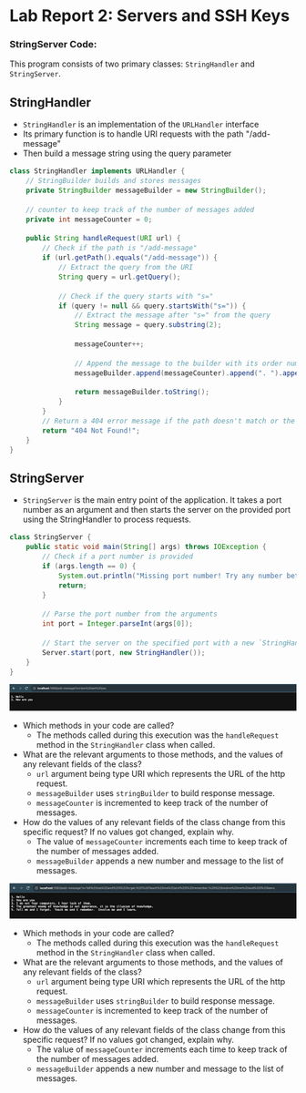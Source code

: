 # Lab Report 2: Servers and SSH Keys

### StringServer Code:
This program consists of two primary classes: `StringHandler` and `StringServer`.

## StringHandler

- `StringHandler` is an implementation of the `URLHandler` interface
- Its primary function is to handle URI requests with the path "/add-message"
- Then build a message string using the query parameter

```java
class StringHandler implements URLHandler {
    // StringBuilder builds and stores messages
    private StringBuilder messageBuilder = new StringBuilder();
    
    // counter to keep track of the number of messages added
    private int messageCounter = 0;

    public String handleRequest(URI url) {
        // Check if the path is "/add-message"
        if (url.getPath().equals("/add-message")) {
            // Extract the query from the URI
            String query = url.getQuery();
            
            // Check if the query starts with "s="
            if (query != null && query.startsWith("s=")) {
                // Extract the message after "s=" from the query
                String message = query.substring(2);
                
                messageCounter++;
                
                // Append the message to the builder with its order number
                messageBuilder.append(messageCounter).append(". ").append(message).append("\n");
                
                return messageBuilder.toString();
            }
        }
        // Return a 404 error message if the path doesn't match or the query is invalid
        return "404 Not Found!";
    }
}
```

## StringServer
- `StringServer` is the main entry point of the application. It takes a port number as an argument and then starts the server on the provided port using the StringHandler to process requests. 

```java
class StringServer {
    public static void main(String[] args) throws IOException {
        // Check if a port number is provided
        if (args.length == 0) {
            System.out.println("Missing port number! Try any number between 1024 to 49151");
            return;
        }

        // Parse the port number from the arguments
        int port = Integer.parseInt(args[0]);

        // Start the server on the specified port with a new `StringHandler` instance
        Server.start(port, new StringHandler());
    }
}
```

  
![Lab Report 2 Image 1](lab-report-2-1.png)
- Which methods in your code are called? 
    - The methods called during this execution was the `handleRequest` method in the `StringHandler` class when called.
- What are the relevant arguments to those methods, and the values of any relevant fields of the class?
    - `url` argument being type URI which represents the URL of the http request.
    - `messageBuilder` uses `stringBuilder` to build response message.
    - `messageCounter` is incremented to keep track of the number of messages.
 -  How do the values of any relevant fields of the class change from this specific request? If no values got changed, explain why.
    - The value of `messageCounter` increments each time to keep track of the number of messages added.
    - `messageBuilder` appends a new number and message to the list of messages.
  
   
  
  ![Lab Report 2 Image 2](lab-report-2-pic-2.jpg)

- Which methods in your code are called? 
    - The methods called during this execution was the `handleRequest` method in the `StringHandler` class when called.
- What are the relevant arguments to those methods, and the values of any relevant fields of the class?
    - `url` argument being type URI which represents the URL of the http request.
    - `messageBuilder` uses `stringBuilder` to build response message.
    - `messageCounter` is incremented to keep track of the number of messages.
 -  How do the values of any relevant fields of the class change from this specific request? If no values got changed, explain why.
    - The value of `messageCounter` increments each time to keep track of the number of messages added.
    - `messageBuilder` appends a new number and message to the list of messages.
